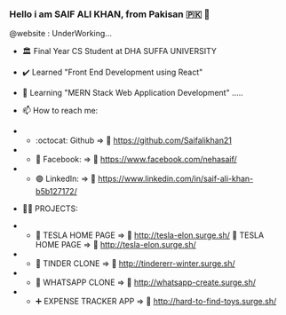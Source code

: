 ### Hello i am SAIF ALI KHAN, from Pakisan :pakistan: 👋
@website : UnderWorking...

- :classical_building: Final Year CS Student at DHA SUFFA UNIVERSITY

- :heavy_check_mark: Learned "Front End Development using React"
- 🌱 Learning "MERN Stack Web Application Development" .....


- 📫 How to reach me:  

- - :octocat: Github              => :link:	https://github.com/Saifalikhan21
- - :large_blue_circle: Facebook: => :link:	https://www.facebook.com/nehasaif/
- - :purple_circle: LinkedIn:     => :link:	https://www.linkedin.com/in/saif-ali-khan-b5b127172/

- :technologist: PROJECTS:  

- - :red_car:	TESLA HOME PAGE   => :link:	http://tesla-elon.surge.sh/           :red_car:	TESLA HOME PAGE   => :link:	http://tesla-elon.surge.sh/           
- - :couple:	TINDER CLONE => :link:	http://tindererr-winter.surge.sh/
- - :email:	 WHATSAPP CLONE => :link:	http://whatsapp-create.surge.sh/
- - :heavy_plus_sign:	EXPENSE TRACKER APP  => :link:	http://hard-to-find-toys.surge.sh/




